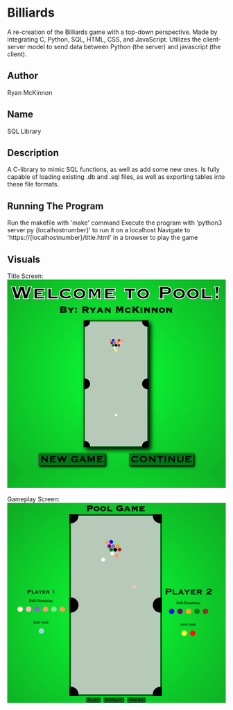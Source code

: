 # Billiards
A re-creation of the Billiards game with a top-down perspective. Made by integrating C, Python, SQL, HTML, CSS, and JavaScript. Utilizes the client-server model to send data between Python (the server) and javascript (the client).

## Author
Ryan McKinnon

## Name
SQL Library

## Description
A C-library to mimic SQL functions, as well as add some new ones. Is fully capable of loading existing .db and .sql files, as well as exporting tables into these file formats.

## Running The Program
Run the makefile with 'make' command
Execute the program with 'python3 server.py {localhostnumber}' to run it on a localhost
Navigate to 'https://{localhostnumber}/title.html' in a browser to play the game

## Visuals
Title Screen:
<img src="title.png" alt="Title Screen">

Gameplay Screen:
<img src="game.png" alt="Game Screen">
